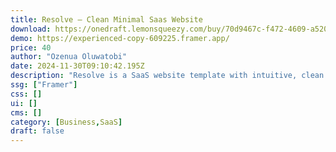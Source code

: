 ```yaml
---
title: Resolve — Clean Minimal Saas Website
download: https://onedraft.lemonsqueezy.com/buy/70d9467c-f472-4609-a520-19a4c6a32681
demo: https://experienced-copy-609225.framer.app/
price: 40
author: "Ozenua Oluwatobi"
date: 2024-11-30T09:10:42.195Z
description: "Resolve is a SaaS website template with intuitive, clean minimalist, and modern design aesthetics, Resolve provides an uncluttered stage for your web service or application to take center stage, allowing you to talk about your products"
ssg: ["Framer"]
css: []
ui: []
cms: []
category: [Business,SaaS]
draft: false
---
```

